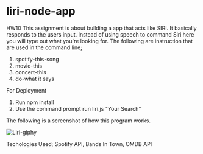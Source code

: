 
 # liri-node-app
HW10
 This assignment is about building a app that acts like SIRI. It basically responds to the users input. Instead of using speech to command Siri here you will type out what you're looking for. 
 The following are instruction that are used in the command line;
 1) spotify-this-song
 2) movie-this
 3) concert-this
 4) do-what it says
 
 For Deployment 
 1. Run npm install
 2. Use the command prompt run liri.js <instruction> "Your Search" 

 The following is a screenshot of how this program works.

![Liri-giphy](https://user-images.githubusercontent.com/46385062/58144260-b12d2d80-7c1b-11e9-8227-8755b83aa6b4.gif)


Techologies Used;
Spotify API,
Bands In Town,
OMDB API

 
 
 
 
 
 
 
 
 
 
 
 
 
 
 
 
 
 
 

 
 
 
